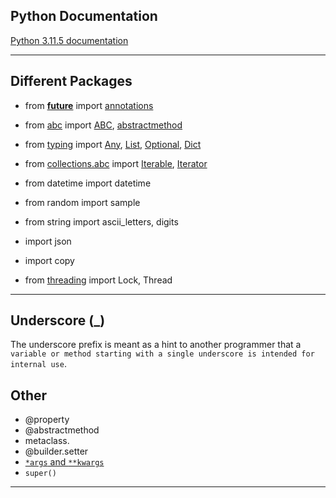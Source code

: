 ## Python Documentation

[Python 3.11.5 documentation](https://docs.python.org/3/)

***

## Different Packages

* from [__future__](https://docs.python.org/3/library/__future__.html?highlight=future#module-__future__) import [annotations]()

* from [abc](https://docs.python.org/3.13/library/collections.abc.html) import [ABC](https://docs.python.org/3/library/abc.html?highlight=abc#abc.ABC), [abstractmethod](https://docs.python.org/3/library/abc.html?highlight=abstractmethod#abc.abstractmethod)

* from [typing](https://docs.python.org/3/library/typing.html?highlight=typing#module-typing) import [Any](https://docs.python.org/3/library/typing.html?highlight=any#typing.Any), [List](https://docs.python.org/3/library/typing.html?highlight=typing%20list#typing.List), [Optional](https://docs.python.org/3/library/typing.html?highlight=typing%20optional#typing.Optional), [Dict](https://docs.python.org/3/library/typing.html?highlight=dict#typing.Dict)

* from [collections.abc](https://docs.python.org/3.13/library/collections.abc.html) import [Iterable](https://docs.python.org/3/library/collections.abc.html?highlight=iterable#collections.abc.Iterable), [Iterator](https://docs.python.org/3/library/collections.abc.html?highlight=iterator#collections.abc.Iterator)

* from datetime import datetime
* from random import sample
* from string import ascii_letters, digits
* import json
* import copy
* from [threading](https://docs.python.org/3/library/threading.html?highlight=threading#module-threading) import Lock, Thread

***

## Underscore (_)

The underscore prefix is meant as a hint to another programmer that a `variable or method starting with a single underscore is intended for internal use`.

## Other

* @property
* @abstractmethod
* metaclass.
* @builder.setter
* [`*args` and `**kwargs`](https://www.geeksforgeeks.org/args-kwargs-python/)
* `super()`
***

